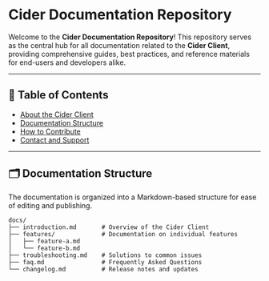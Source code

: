 # Cider Documentation Repository  

Welcome to the **Cider Documentation Repository**! This repository serves as the central hub for all documentation related to the **Cider Client**, providing comprehensive guides, best practices, and reference materials for end-users and developers alike.  

---

## 📖 Table of Contents  
- [About the Cider Client](#about-the-cider-client)  
- [Documentation Structure](#documentation-structure)  
- [How to Contribute](#how-to-contribute)  
- [Contact and Support](#contact-and-support)  

---

## 🗂️ Documentation Structure  

The documentation is organized into a Markdown-based structure for ease of editing and publishing.  

```plaintext
docs/  
├── introduction.md       # Overview of the Cider Client  
├── features/             # Documentation on individual features  
│   ├── feature-a.md  
│   └── feature-b.md  
├── troubleshooting.md    # Solutions to common issues  
├── faq.md                # Frequently Asked Questions  
└── changelog.md          # Release notes and updates
```

